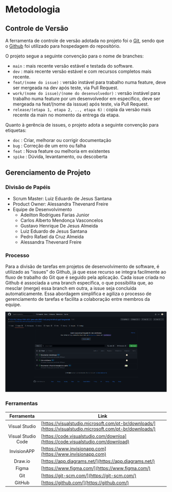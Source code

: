 
# Metodologia

## Controle de Versão

A ferramenta de controle de versão adotada no projeto foi o
[Git](https://git-scm.com/), sendo que o [Github](https://github.com)
foi utilizado para hospedagem do repositório.

O projeto segue a seguinte convenção para o nome de branches:

- `main` : mais recente versão estável e testada do software.
- `dev` : mais recente versão estável e com recursos completos mais recente.
- `feat/(nome do issue)` : versão instável para trabalho numa feature, deve ser mergeada na dev após teste, via Pull Request.
- `work/(nome do issue)/(nome do desenvolvedor)` : versão instável para trabalho numa feature por um desenvolvedor em especifico, deve ser mergeada na feat/(nome da isssue) após teste, via Pull Request.
- `release/(etapa 1, etapa 2, .., etapa 6)` : copia da versão mais recente da main no momento da entrega da etapa.

Quanto à gerência de issues, o projeto adota a seguinte convenção para
etiquetas:

- `doc` : Criar, melhorar ou corrigir documentação
- `bug` : Correção de um erro ou falha
- `feat` : Nova feature ou melhoria em existentes
- `spike` : Dúvida, levantamento, ou descoberta

## Gerenciamento de Projeto

### Divisão de Papéis

 - Scrum Master: Luiz Eduardo de Jesus Santana
 - Product Owner: Alessandra Thevenard Freire
 - Equipe de Desenvolvimento
    - Adeilton Rodrigues Farias Junior
    - Carlos Alberto Mendonça Vasconcelos
    - Gustavo Henrique De Jesus Almeida
    - Luiz Eduardo de Jesus Santana 
    - Pedro Rafael da Cruz Almeida
    - Alessandra Thevenard Freire

### Processo

Para a divisão de tarefas em projetos de desenvolvimento de software, é utilizado as "issues" do Github, já que esse recurso se integra facilmente ao fluxo de trabalho do Git que é seguido pela aplicação. Cada issue criada no Github é associada a uma branch específica, o que possibilita que, ao mesclar (merge) essa branch em outra, a issue seja concluída automaticamente. Essa abordagem simplifica e agiliza o processo de gerenciamento de tarefas e facilita a colaboração entre membros da equipe.

![Tela de issues](./Tela%20de%20issues.png)

### Ferramentas

|   **Ferramenta**   | **Link**                                                                                                   |
|:------------------:|------------------------------------------------------------------------------------------------------------|
|    Visual Studio   | [https://visualstudio.microsoft.com/pt-br/downloads/](https://visualstudio.microsoft.com/pt-br/downloads/) |
| Visual Studio Code | [https://code.visualstudio.com/downloa](https://code.visualstudio.com/download)                            |
|     InvisionAPP    | [https://www.invisionapp.com](https://www.invisionapp.com)                                                 |
|       Draw.io      | [https://app.diagrams.net/](https://app.diagrams.net/)                                                     |
|        Figma       | [https://www.figma.com/](https://www.figma.com/)                                                           |
|         Git        | [https://git-scm.com/](https://git-scm.com/)                                                               |
|       GitHub       | [https://github.com/](https://github.com/)                                                                 |
